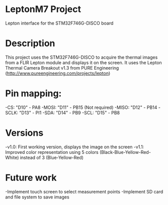# LeptonM7 Project

Lepton interface for the STM32F746G-DISCO board

# Description

This project uses the STM32F746G-DISCO to acquire the thermal images from a FLIR Lepton module and displays it on the screen.
It uses the Lepton Thermal Camera Breakout v1.3 from PURE Engineering (http://www.pureengineering.com/projects/lepton)

# Pin mapping:

-CS:	"D10" - PA8
-MOSI:	"D11" - PB15 (Not required)
-MISO:	"D12" - PB14
-SCLK:	"D13" - PI1
-SDA:	"D14" - PB9
-SCL:	"D15" - PB8

# Versions

-v1.0: First working version, displays the image on the screen
-v1.1: Improved color representation using 5 colors (Black-Blue-Yellow-Red-White) instead of 3 (Blue-Yellow-Red)

# Future work

-Implement touch screen to select measurement points
-Implement SD card and file system to save images